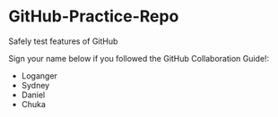 # GitHub-Practice-Repo
Safely test features of GitHub

Sign your name below if you followed the GitHub Collaboration Guide!:

 - Loganger
 - Sydney
 - Daniel
 - Chuka
